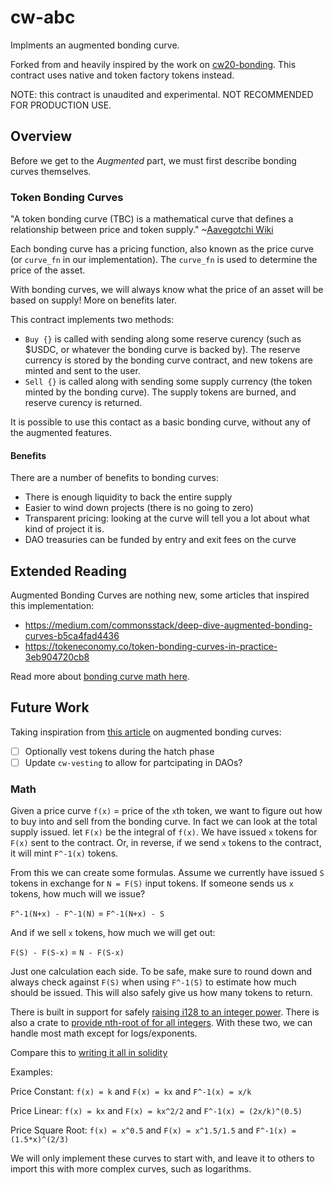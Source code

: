 # cw-abc

Implments an augmented bonding curve.

Forked from and heavily inspired by the work on [cw20-bonding](https://github.com/cosmwasm/cw-tokens/tree/main/contracts/cw20-bonding). This contract uses native and token factory tokens instead.

NOTE: this contract is unaudited and experimental. NOT RECOMMENDED FOR PRODUCTION USE.

## Overview
Before we get to the *Augmented* part, we must first describe bonding curves themselves.

### Token Bonding Curves

"A token bonding curve (TBC) is a mathematical curve that defines a relationship between price and token supply." ~[Aavegotchi Wiki](https://wiki.aavegotchi.com/en/curve)

Each bonding curve has a pricing function, also known as the price curve (or `curve_fn` in our implementation). The `curve_fn` is used to determine the price of the asset.

With bonding curves, we will always know what the price of an asset will be based on supply! More on benefits later.

This contract implements two methods:
- `Buy {}` is called with sending along some reserve curency (such as $USDC, or whatever the bonding curve is backed by). The reserve currency is stored by the bonding curve contract, and new tokens are minted and sent to the user.
- `Sell {}` is called along with sending some supply currency (the token minted by the bonding curve). The supply tokens are burned, and reserve curency is returned.

It is possible to use this contact as a basic bonding curve, without any of the augmented features.

#### Benefits

There are a number of benefits to bonding curves:
- There is enough liquidity to back the entire supply
- Easier to wind down projects (there is no going to zero)
- Transparent pricing: looking at the curve will tell you a lot about what kind of project it is.
- DAO treasuries can be funded by entry and exit fees on the curve

## Extended Reading

Augmented Bonding Curves are nothing new, some articles that inspired this implementation:
- https://medium.com/commonsstack/deep-dive-augmented-bonding-curves-b5ca4fad4436
- https://tokeneconomy.co/token-bonding-curves-in-practice-3eb904720cb8

Read more about [bonding curve math here](https://yos.io/2018/11/10/bonding-curves/).

## Future Work

Taking inspiration from [this article](https://medium.com/commonsstack/deep-dive-augmented-bonding-curves-b5ca4fad4436) on augmented bonding curves:

- [ ] Optionally vest tokens during the hatch phase
- [ ] Update `cw-vesting` to allow for partcipating in DAOs?

### Math

Given a price curve `f(x)` = price of the `x`th token, we want to figure out
how to buy into and sell from the bonding curve. In fact we can look at
the total supply issued. let `F(x)` be the integral of `f(x)`. We have issued
`x` tokens for `F(x)` sent to the contract. Or, in reverse, if we send
`x` tokens to the contract, it will mint `F^-1(x)` tokens.

From this we can create some formulas. Assume we currently have issued `S`
tokens in exchange for `N = F(S)` input tokens. If someone sends us `x` tokens,
how much will we issue?

`F^-1(N+x) - F^-1(N)` = `F^-1(N+x) - S`

And if we sell `x` tokens, how much we will get out:

`F(S) - F(S-x)` = `N - F(S-x)`

Just one calculation each side. To be safe, make sure to round down and
always check against `F(S)` when using `F^-1(S)` to estimate how much
should be issued. This will also safely give us how many tokens to return.

There is built in support for safely [raising i128 to an integer power](https://doc.rust-lang.org/std/primitive.i128.html#method.checked_pow).
There is also a crate to [provide nth-root of for all integers](https://docs.rs/num-integer/0.1.43/num_integer/trait.Roots.html).
With these two, we can handle most math except for logs/exponents.

Compare this to [writing it all in solidity](https://github.com/OpenZeppelin/openzeppelin-contracts/blob/7b7ff729b82ea73ea168e495d9c94cb901ae95ce/contracts/math/Power.sol)

Examples:

Price Constant: `f(x) = k` and `F(x) = kx` and `F^-1(x) = x/k`

Price Linear: `f(x) = kx` and `F(x) = kx^2/2` and `F^-1(x) = (2x/k)^(0.5)`

Price Square Root: `f(x) = x^0.5` and `F(x) = x^1.5/1.5` and `F^-1(x) = (1.5*x)^(2/3)`

We will only implement these curves to start with, and leave it to others to import this with more complex curves,
such as logarithms.
